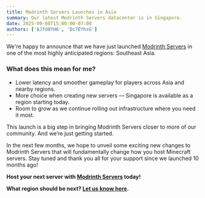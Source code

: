 ```yaml
---
title: Modrinth Servers Launches in Asia
summary: Our latest Modrinth Servers datacenter is in Singapore.
date: 2025-09-08T15:00:00-07:00
authors: ['AJfd8YH6', 'Dc7EYhxG']
---
```


We're happy to announce that we have just launched [Modrinth Servers](https://modrinth.gg) in one of the most highly anticipated regions: Southeast Asia.

### What does this mean for me?

- Lower latency and smoother gameplay for players across Asia and nearby regions.
- More choice when creating new servers — Singapore is available as a region starting today.
- Room to grow as we continue rolling out infrastructure where you need it most.

This launch is a big step in bringing Modrinth Servers closer to more of our community. And we’re just getting started.

In the next few months, we hope to unveil some exciting new changes to Modrinth Servers that will fundamentally change how you host Minecraft servers. Stay tuned and thank you all for your support since we launched 10 months ago!

<strong data-contrast-text>Host your next server with [Modrinth Servers](https://modrinth.gg) today!</span>

What region should be next? [Let us know here](https://surveys.modrinth.com/servers-region-waitlist).
